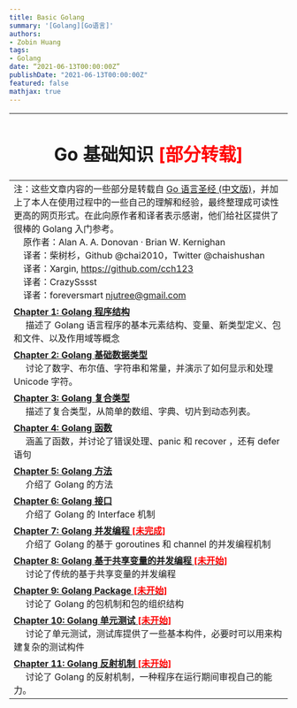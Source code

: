 ```yaml
---
title: Basic Golang
summary: '[Golang][Go语言]'
authors:
- Zobin Huang
tags: 
- Golang
date: “2021-06-13T00:00:00Z”
publishDate: "2021-06-13T00:00:00Z"
featured: false
mathjax: true
---
```


<head>
<style>
    img{margin-left: 20px; margin-right: 20px;}
    p{margin-left: 15px; margin-right: 15px;}
    th{text-align:center;}
    td{text-align:center;}
    .div_learning_post{font-size: 16px; word-spacing:0px;}
    .div_indicate_source{font-size: 18px; word-spacing:0px; background-color: #E0E0E0;}
</style>
<!--支持网页公式显示-->    
<script type="text/javascript" src="https://cdn.mathjax.org/mathjax/latest/MathJax.js?config=AM_HTMLorMML-full"></script>
</head>

<body>

<div class="post_fs14_ws0">

|<div align="center"><h1><b>Go 基础知识 <font color="red">[部分转载]</font></b></h1></div>|
|:-|
|注：这些文章内容的一些部分是转载自 <a href="https://github.com/gopl-zh/gopl-zh.github.com">Go 语言圣经 (中文版)</a>，并加上了本人在使用过程中的一些自己的理解和经验，最终整理成可读性更高的网页形式。在此向原作者和译者表示感谢，他们给社区提供了很棒的 Golang 入门参考。<br>&nbsp;&nbsp;&nbsp;&nbsp;原作者：Alan A. A. Donovan · Brian W. Kernighan<br>&nbsp;&nbsp;&nbsp;&nbsp;译者：柴树杉，Github @chai2010，Twitter @chaishushan<br>&nbsp;&nbsp;&nbsp;&nbsp;译者：Xargin, https://github.com/cch123<br>&nbsp;&nbsp;&nbsp;&nbsp;译者：CrazySssst<br>&nbsp;&nbsp;&nbsp;&nbsp;译者：foreversmart njutree@gmail.com|
|[<b>Chapter 1: Golang 程序结构</b>](./Go_Basic_1_Basic_Concept/index.html) <br> &nbsp;&nbsp;&nbsp;&nbsp; 描述了 Golang 语言程序的基本元素结构、变量、新类型定义、包和文件、以及作用域等概念|
|[<b>Chapter 2: Golang 基础数据类型</b>](./Go_Basic_2_Basic_Data/index.html) <br> &nbsp;&nbsp;&nbsp;&nbsp; 讨论了数字、布尔值、字符串和常量，并演示了如何显示和处理 Unicode 字符。|
|[<b>Chapter 3: Golang 复合类型</b>](./Go_Basic_3_Compound_Type/index.html) <br> &nbsp;&nbsp;&nbsp;&nbsp; 描述了复合类型，从简单的数组、字典、切片到动态列表。|
|[<b>Chapter 4: Golang 函数</b>](./Go_Basic_4_Function/index.html) <br> &nbsp;&nbsp;&nbsp;&nbsp; 涵盖了函数，并讨论了错误处理、panic 和 recover ，还有 defer 语句|
|[<b>Chapter 5: Golang 方法</b>](./Go_Basic_5_Method/index.html) <br> &nbsp;&nbsp;&nbsp;&nbsp; 介绍了 Golang 的方法|
|[<b>Chapter 6: Golang 接口</b>](./Go_Basic_6_Interface/index.html) <br> &nbsp;&nbsp;&nbsp;&nbsp; 介绍了 Golang 的 Interface 机制|
|[<b>Chapter 7: Golang 并发编程 <font color="red">[未完成]</font></b>](./Go_Basic_7_Go_Routines/index.html) <br> &nbsp;&nbsp;&nbsp;&nbsp; 介绍了 Golang 的基于 goroutines 和 channel 的并发编程机制|
|[<b>Chapter 8: Golang 基于共享变量的并发编程 <font color="red">[未开始]</font></b>](./Go_Basic_8_Go_Shared_Variables/index.html) <br> &nbsp;&nbsp;&nbsp;&nbsp; 讨论了传统的基于共享变量的并发编程|
|[<b>Chapter 9: Golang Package <font color="red">[未开始]</font></b>](./Go_Basic_9_Go_Package/index.html) <br> &nbsp;&nbsp;&nbsp;&nbsp; 讨论了 Golang 的包机制和包的组织结构|
|[<b>Chapter 10: Golang 单元测试 <font color="red">[未开始]</font></b>](./Go_Basic_10_Unit_Test/index.html) <br> &nbsp;&nbsp;&nbsp;&nbsp; 讨论了单元测试，测试库提供了一些基本构件，必要时可以用来构建复杂的测试构件|
|[<b>Chapter 11: Golang 反射机制 <font color="red">[未开始]</font></b>](./Go_Basic_11_Reflection/index.html) <br> &nbsp;&nbsp;&nbsp;&nbsp; 讨论了 Golang 的反射机制，一种程序在运行期间审视自己的能力。|
</div>

</body>